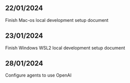 ## 22/01/2024
Finish Mac-os local development setup document

## 23/01/2024
Finish Windows WSL2 local development setup document

## 28/01/2024
Configure agents to use OpenAI